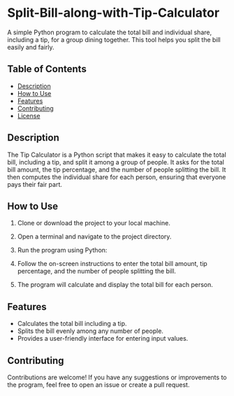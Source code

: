 # Split-Bill-along-with-Tip-Calculator

A simple Python program to calculate the total bill and individual share, including a tip, for a group dining together. This tool helps you split the bill easily and fairly.

## Table of Contents

- [Description](#description)
- [How to Use](#how-to-use)
- [Features](#features)
- [Contributing](#contributing)
- [License](#license)

## Description

The Tip Calculator is a Python script that makes it easy to calculate the total bill, including a tip, and split it among a group of people. It asks for the total bill amount, the tip percentage, and the number of people splitting the bill. It then computes the individual share for each person, ensuring that everyone pays their fair part.

## How to Use

1. Clone or download the project to your local machine.

2. Open a terminal and navigate to the project directory.

3. Run the program using Python:

4. Follow the on-screen instructions to enter the total bill amount, tip percentage, and the number of people splitting the bill.

5. The program will calculate and display the total bill for each person.

## Features

- Calculates the total bill including a tip.
- Splits the bill evenly among any number of people.
- Provides a user-friendly interface for entering input values.

## Contributing

Contributions are welcome! If you have any suggestions or improvements to the program, feel free to open an issue or create a pull request.



